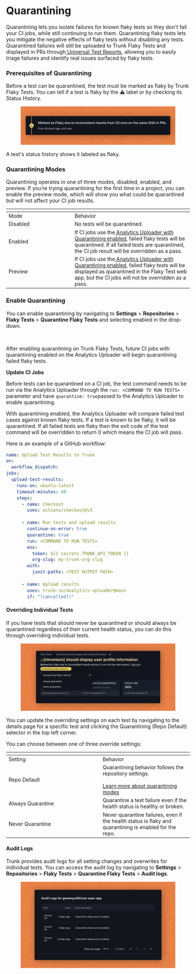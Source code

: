 # Quarantining

Quarantining lets you isolate failures for known flaky tests so they don't fail your CI jobs, while still continuing to run them. Quarantining flaky tests lets you mitigate the negative effects of flaky tests without disabling any tests. Quarantined failures will still be uploaded to Trunk Flaky Tests and displayed in PRs through[ Universal Test Reports](https://app.gitbook.com/s/HGOcicyppLcsuUEwz9hd/flaky-tests/github-pull-request-comments), allowing you to easily triage failures and identify real issues surfaced by flaky tests.

### Prerequisites of Quarantining

Before a test can be quarantined, the test must be marked as flaky by Trunk Flaky Tests. You can tell if a test is flaky by the ⚠️ label or by checking its Status History.

<figure><img src="../.gitbook/assets/labelled as flaky.png" alt=""><figcaption></figcaption></figure>

A test's status history shows it labeled as flaky.

### Quarantining Modes

Quarantining operates in one of three modes, disabled, enabled, and preview. If you’re trying quarantining for the first time in a project, you can enable the preview mode, which will show you what could be quarantined but will not affect your CI job results.

<table data-header-hidden><thead><tr><th width="167"></th><th></th></tr></thead><tbody><tr><td>Mode</td><td>Behavior</td></tr><tr><td>Disabled</td><td>No tests will be quarantined.</td></tr><tr><td>Enabled</td><td>If CI jobs use the<a href="quarantining.md#enable-quarantining"> Analytics Uploader with Quarantining enabled</a>, failed flaky tests will be quarantined. If all failed tests are quarantined, the CI job result will be overridden as a pass.</td></tr><tr><td>Preview</td><td>If CI jobs use the<a href="quarantining.md#enable-quarantining"> Analytics Uploader with Quarantining enabled</a>, failed flaky tests will be displayed as quarantined in the Flaky Test web app, but the CI jobs will not be overridden as a pass.</td></tr></tbody></table>

### Enable Quarantining

You can enable quarantining by navigating to **Settings** > **Repositories** > **Flaky Tests** > **Quarantine Flaky Tests** and selecting enabled in the drop-down.

<figure><img src="https://lh7-rt.googleusercontent.com/docsz/AD_4nXe3-J-EA1yJ9kRz7_vdu23CtvZNh4nR03u7SRgciS_piqb2KYVvgNQI3ymXSwW8UOfl4eFOBoslB_3Br855qxIyLiUZkQ71THDiYz0nzSxxfSIiv1WR1ibdfh4g8oyd6kyN7vyJeNlON8pr5ke6aErKZ0Sw?key=X3VGLphhBSvJq7pfJ6AeNA" alt=""><figcaption></figcaption></figure>

After enabling quarantining on Trunk Flaky Tests, future CI jobs with quarantining enabled on the Analytics Uploader will begin quarantining failed flaky tests.

**Update CI Jobs**

Before tests can be quarantined on a CI job, the test command needs to be run via the Analytics Uploader through the `run: <COMMAND TO RUN TESTS>` parameter and have `quarantine: true`passed to the Analytics Uploader to enable quarantining.

With quarantining enabled, the Analytics Uploader will compare failed test cases against known flaky tests. If a test is known to be flaky, it will be quarantined. If all failed tests are flaky then the exit code of the test command will be overridden to return 0 which means the CI job will pass.

Here is an example of a GitHub workflow:

```yaml
name: Upload Test Results to Trunk
on:
  workflow_dispatch:
jobs:
  upload-test-results:
    runs-on: ubuntu-latest
    timeout-minutes: 60
    steps:
      - name: Checkout
        uses: actions/checkout@v3

      - name: Run tests and upload results
        continue-on-error: true
        quarantine: true
        run: <COMMAND TO RUN TESTS>
        env:
          token: ${{ secrets.TRUNK_API_TOKEN }}
          org-slug: my-trunk-org-slug
        with:
          junit-paths: <TEST OUTPUT PATH>

      - name: Upload results
        uses: trunk-io/analytics-uploader@main
        if: "!cancelled()"
```

#### Overriding Individual Tests

If you have tests that should never be quarantined or should always be quarantined regardless of their current health status, you can do this through overriding individual tests.

<figure><img src="../.gitbook/assets/Enable Override Quarantining (1).png" alt=""><figcaption></figcaption></figure>

You can update the overriding settings on each test by navigating to the details page for a specific test and clicking the Quarantining (Repo Default) selector in the top left corner.&#x20;

You can choose between one of three override settings:

<table data-header-hidden><thead><tr><th width="244"></th><th></th></tr></thead><tbody><tr><td>Setting</td><td>Behavior</td></tr><tr><td>Repo Default</td><td>Quarantining behavior follows the repository settings. <br><br><a href="quarantining.md#quarantining-modes">Learn more about quarantining modes</a></td></tr><tr><td>Always Quarantine </td><td>Quarantine a test failure even if the health status is healthy or broken.</td></tr><tr><td>Never Quarantine</td><td>Never quarantine failures, even if the health status is flaky and quarantining is enabled for the repo.</td></tr></tbody></table>

#### Audit Logs

Trunk provides audit logs for all setting changes and overwrites for individual tests. You can access the audit log by navigating to **Settings** > **Repositories** > **Flaky Tests** > **Quarantine Flaky Tests** > **Audit logs**.

<figure><img src="../.gitbook/assets/Audit log (2).png" alt=""><figcaption></figcaption></figure>
